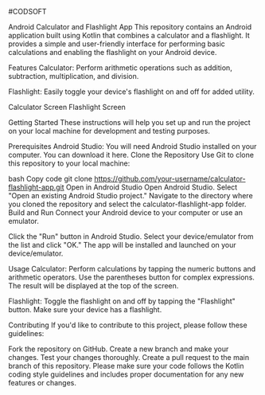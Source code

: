 #CODSOFT

Android Calculator and Flashlight App
This repository contains an Android application built using Kotlin that combines a calculator and a flashlight. It provides a simple and user-friendly interface for performing basic calculations and enabling the flashlight on your Android device.

Features
Calculator: Perform arithmetic operations such as addition, subtraction, multiplication, and division.

Flashlight: Easily toggle your device's flashlight on and off for added utility.

Calculator Screen Flashlight Screen

Getting Started
These instructions will help you set up and run the project on your local machine for development and testing purposes.

Prerequisites
Android Studio: You will need Android Studio installed on your computer. You can download it here.
Clone the Repository
Use Git to clone this repository to your local machine:

bash
Copy code
git clone https://github.com/your-username/calculator-flashlight-app.git
Open in Android Studio
Open Android Studio.
Select "Open an existing Android Studio project."
Navigate to the directory where you cloned the repository and select the calculator-flashlight-app folder.
Build and Run
Connect your Android device to your computer or use an emulator.

Click the "Run" button in Android Studio.
Select your device/emulator from the list and click "OK."
The app will be installed and launched on your device/emulator.

Usage
Calculator: Perform calculations by tapping the numeric buttons and arithmetic operators. Use the parentheses button for complex expressions. The result will be displayed at the top of the screen.

Flashlight: Toggle the flashlight on and off by tapping the "Flashlight" button. Make sure your device has a flashlight.

Contributing
If you'd like to contribute to this project, please follow these guidelines:

Fork the repository on GitHub.
Create a new branch and make your changes.
Test your changes thoroughly.
Create a pull request to the main branch of this repository.
Please make sure your code follows the Kotlin coding style guidelines and includes proper documentation for any new features or changes.
